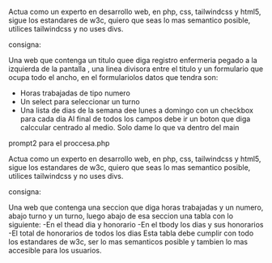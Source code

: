 Actua como un experto en desarrollo web, en php, css, tailwindcss y html5, sigue los estandares de w3c, quiero que seas lo mas semantico posible, utilices tailwindcss y no uses divs.

consigna:

Una web que contenga un titulo quee diga registro enfermeria pegado a la izquierda de la pantalla , una linea divisora entre el titulo y un formulario que ocupa todo el ancho, en el formulariolos datos que tendra son:
- Horas trabajadas de tipo numero
- Un select para seleccionar un turno 
- Una lista de dias de la semana dee lunes a domingo con un checkbox para cada dia
Al final de todos los campos debe ir un boton que diga calccular centrado al medio.
Solo dame lo que va dentro del main

<main class="flex justify-center h-full items-center">
  
</main>


prompt2 para el proccesa.php

Actua como un experto en desarrollo web, en php, css, tailwindcss y html5, sigue los estandares de w3c, quiero que seas lo mas semantico posible, utilices tailwindcss y no uses divs.

consigna:

Una web que contenga una seccion que diga horas trabajadas y un numero, abajo turno y un turno, luego abajo de esa seccion una tabla con lo siguiente:
-En el thead dia y honorario
-En el tbody los dias y sus honorarios
-El total de honorarios de todos los dias
Esta tabla debe cumplir con todo los estandares de w3c, ser lo mas semanticos posible y tambien lo mas accesible para los usuarios.

<main class="flex justify-center h-full items-center">
  
</main>